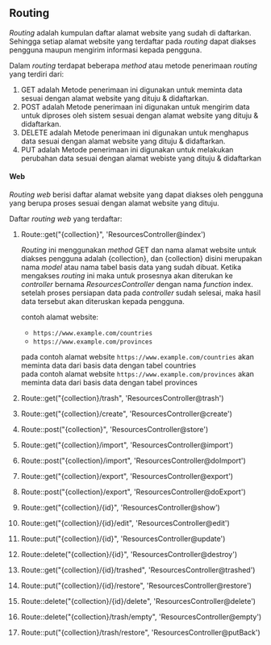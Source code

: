 ## Routing

*Routing* adalah kumpulan daftar alamat website yang sudah di daftarkan. Sehingga setiap alamat website yang terdaftar pada *routing* dapat diakses pengguna maupun mengirim informasi kepada pengguna.

Dalam *routing* terdapat beberapa *method* atau metode penerimaan *routing* yang terdiri dari:

1. GET adalah Metode penerimaan ini digunakan untuk meminta data sesuai dengan alamat website yang dituju & didaftarkan.
2. POST adalah Metode penerimaan ini digunakan untuk mengirim data untuk diproses oleh sistem sesuai dengan alamat website yang dituju & didaftarkan.
3. DELETE adalah Metode penerimaan ini digunakan untuk menghapus data sesuai dengan alamat website yang dituju & didaftarkan.
4. PUT adalah Metode penerimaan ini digunakan untuk melakukan perubahan data sesuai dengan alamat webiste yang dituju & didaftarkan

#### Web

*Routing web* berisi daftar alamat website yang dapat diakses oleh pengguna yang berupa proses sesuai dengan alamat website yang dituju.

Daftar *routing web* yang terdaftar:

1. Route::get("{collection}", 'ResourcesController@index')   
   
   *Routing* ini menggunakan *method* GET dan nama alamat website untuk diakses pengguna adalah {collection}, dan {collection} disini merupakan nama *model* atau nama tabel basis data yang sudah dibuat. Ketika mengakses *routing* ini maka untuk prosesnya akan diterukan ke *controller* bernama *ResourcesController* dengan nama *function* index. setelah proses persiapan data pada *controller* sudah selesai, maka hasil data tersebut akan diteruskan kepada pengguna.
   
   contoh alamat website:
   - `https://www.example.com/countries`
   - `https://www.example.com/provinces`

   pada contoh alamat website `https://www.example.com/countries` akan meminta data dari basis data dengan tabel countries   
   pada contoh alamat website `https://www.example.com/provinces` akan meminta data dari basis data dengan tabel provinces

2. Route::get("{collection}/trash", 'ResourcesController@trash')
3. Route::get("{collection}/create", 'ResourcesController@create')
4. Route::post("{collection}", 'ResourcesController@store')
5. Route::get("{collection}/import", 'ResourcesController@import')
6. Route::post("{collection}/import", 'ResourcesController@doImport')
7. Route::get("{collection}/export", 'ResourcesController@export')
8. Route::post("{collection}/export", 'ResourcesController@doExport')
9. Route::get("{collection}/{id}", 'ResourcesController@show')
10. Route::get("{collection}/{id}/edit", 'ResourcesController@edit')
11. Route::put("{collection}/{id}", 'ResourcesController@update')
12. Route::delete("{collection}/{id}", 'ResourcesController@destroy')
13. Route::get("{collection}/{id}/trashed", 'ResourcesController@trashed')
14. Route::put("{collection}/{id}/restore", 'ResourcesController@restore')
15. Route::delete("{collection}/{id}/delete", 'ResourcesController@delete')
16. Route::delete("{collection}/trash/empty", 'ResourcesController@empty')
17. Route::put("{collection}/trash/restore", 'ResourcesController@putBack')